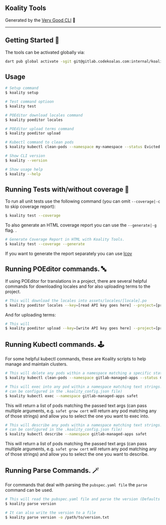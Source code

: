 ## Koality Tools

Generated by the [Very Good CLI](https://pub.dev/packages/very_good_cli) 🤖

---

## Getting Started 🚀

The tools can be activated globally via:

```sh
dart pub global activate -sgit git@gitlab.codekoalas.com:internal/koality-tools.git
```

## Usage

```sh
# Setup command
$ koality setup

# Test command optioon
$ koality test

# POEditor download locales command
$ koality poeditor locales

# POEditor upload terms command
$ koality poeditor upload

# Kubectl command to clean pods
$ koality kubectl clean-pods --namespace my-namespace --status Evicted

# Show CLI version
$ koality --version

# Show usage help
$ koality --help
```

## Running Tests with/without coverage 🧪

To run all unit tests use the following command (you can omit `--coverage|-c` to skip coverage report):

```sh
$ koality test --coverage
```

To also generate an HTML coverage report you can use the `--generate|-g` flag.
.

```sh
# Generate Coverage Report in HTML with Koality Tools.
$ koality test --coverage --generate
```

If you want to generate the report separately you can use [lcov](https://github.com/linux-test-project/lcov)


## Running POEditor commands. 🔤

If using POEditor for translations in a project, there are several helpful commands for downloading locales
and for also uploading terms to the project.

```sh
# This will download the locales into assets/locales/[locale].po
$ koality poeditor locales --key=[read API key goes here] --project=[project ID here] --locales=[path to locales file]
```

And for uploading terms:

```sh
# This will 
$ koality poeditor upload --key=[write API key goes here] --project=[project ID here] --file=[path where json file will be generated]
```


## Running Kubectl commands. 🕹️

For some helpful kubectl commands, these are Koality scripts to help manage and maintain clusters.

```sh
# This will delete any pods within a namespace matching a specific status. (Status defaults to "Evicted")
$ koality kubectl clean-pods --namespace gitlab-managed-apps --status CrashLoopBackOff
```

```sh
# This will exec into any pod within a namespace matching text strings. (Namespace defaults to "gitlab-managed-apps" and
# can be configured in the .koality_config.json file)
$ koality kubectl exec --namespace gitlab-managed-apps safet
```
This will return a list of pods matching the passed text args (can pass multiple arguments, e.g. `safet grow cert` will return 
any pod matching any of those strings) and allow you to select the one you want to exec into.

```sh
# This will describe any pods within a namespace matching text strings. (Namespace defaults to "gitlab-managed-apps" and
# can be configured in the .koality_config.json file)
$ koality kubectl describe --namespace gitlab-managed-apps safet
```
This will return a list of pods matching the passed text args (can pass multiple arguments, e.g. `safet grow cert` will return 
any pod matching any of those strings) and allow you to select the one you want to describe.

## Running Parse Commands. 🪄

For commands that deal with parsing the `pubspec.yaml file` the `parse` command can be used.

```sh
# This will read the pubspec.yaml file and parse the version (Defaults to writing to stdout)
$ koality parse version

# It can also write the version to a file
$ koality parse version -o /path/to/version.txt
```